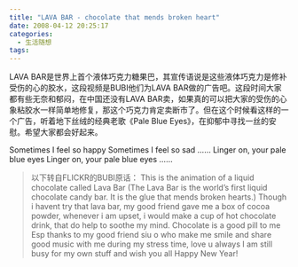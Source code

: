 ```yaml
---
title: "LAVA BAR - chocolate that mends broken heart"
date: 2008-04-12 20:25:17
categories:
  - 生活随想
tags:
---
```


LAVA BAR是世界上首个液体巧克力糖果巴，其宣传语说是这些液体巧克力是修补受伤的心的胶水，这段视频是BUBI他们为LAVA BAR做的广告吧。这段时间大家都有些无奈和郁闷，在中国还没有LAVA BAR卖，如果真的可以把大家的受伤的心象粘胶水一样简单地修复，那这个巧克力肯定卖断市了。但在这个时候看这样的一个广告，听着地下丝绒的经典老歌《Pale Blue Eyes》，在抑郁中寻找一丝的安慰。希望大家都会好起来。 

Sometimes I feel so happy 
Sometimes I feel so sad …… 
Linger on, 
your pale blue eyes Linger on, 
your pale blue eyes ……

> 以下转自FLICKR的BUBI原话： This is the animation of a liquid chocolate called Lava Bar (The Lava Bar is the world’s first liquid chocolate candy bar. It is the glue that mends broken hearts.) Though i havent try that lava bar, my good friend gave me a box of cocoa powder, whenever i am upset, i would make a cup of hot chocolate drink, that do help to soothe my mind. Chocolate is a good pill to me Esp thanks to my good friend siu o who make me smile and share good music with me during my stress time, love u always I am still busy for my own stuff and wish you all Happy New Year!